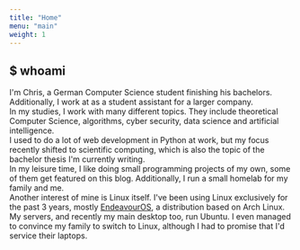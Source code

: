 ```yaml
---
title: "Home"
menu: "main"
weight: 1
---
```

## $ whoami
I'm Chris, a German Computer Science student finishing his bachelors. Additionally, I work at as a student assistant for a larger company.  
In my studies, I work with many different topics. They include theoretical Computer Science, algorithms, cyber security, data science and artificial intelligence.  
I used to do a lot of web development in Python at work, but my focus recently shifted to scientific computing, which is also the topic of the bachelor thesis I'm currently writing.  
In my leisure time, I like doing small programming projects of my own, some of them get featured on this blog. Additionally, I run a small homelab for my family and me.  
Another interest of mine is Linux itself. I've been using Linux exclusively for the past 3 years, mostly [EndeavourOS](https://endeavouros.com/), a distribution based on Arch Linux. My servers, and recently my main desktop too, run Ubuntu. I even managed to convince my family to switch to Linux, although I had to promise that I'd service their laptops.